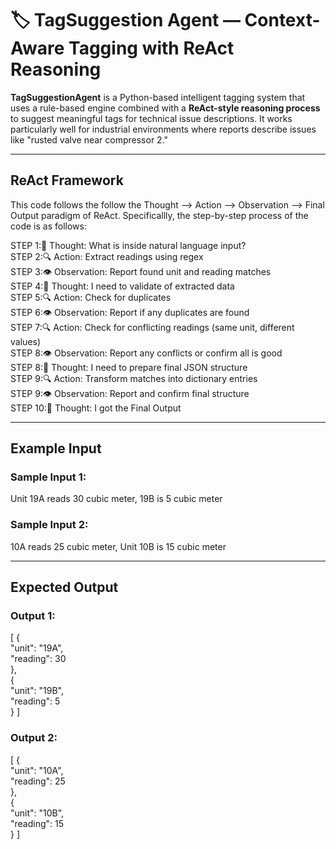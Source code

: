 # 🏷️ TagSuggestion Agent — Context-Aware Tagging with ReAct Reasoning

**TagSuggestionAgent** is a Python-based intelligent tagging system that uses a rule-based engine combined with a **ReAct-style reasoning process** to suggest meaningful tags for technical issue descriptions. It works particularly well for industrial environments where reports describe issues like "rusted valve near compressor 2."

---

## ReAct Framework
This code follows the follow the Thought --> Action --> Observation --> Final Output paradigm of ReAct. Specificallly, the step-by-step process of the code is as follows:  

STEP 1:💭 Thought: What is inside natural language input?  
STEP 2:🔍 Action: Extract readings using regex  
STEP 3:👁️ Observation: Report found unit and reading matches  
STEP 4:💭 Thought: I need to validate of extracted data  
STEP 5:🔍 Action: Check for duplicates  
STEP 6:👁️ Observation: Report if any duplicates are found  
STEP 7:🔍 Action: Check for conflicting readings (same unit, different values)  
STEP 8:👁️ Observation: Report any conflicts or confirm all is good  
STEP 8:💭 Thought: I need to prepare final JSON structure  
STEP 9:🔍 Action: Transform matches into dictionary entries  
STEP 9:👁️ Observation: Report and confirm final structure  
STEP 10:💭 Thought: I got the Final Output  


---

## Example Input 

### Sample Input 1:
Unit 19A reads 30 cubic meter, 19B is 5 cubic meter  

### Sample Input 2:
10A reads 25 cubic meter, Unit 10B is 15 cubic meter

---

## Expected Output

### Output 1:
[  {  
    "unit": "19A",  
    "reading": 30  
  },  
  {  
    "unit": "19B",  
    "reading": 5  
  } ]  

### Output 2:

[  {  
    "unit": "10A",  
    "reading": 25  
  },  
  {  
    "unit": "10B",  
    "reading": 15  
  } ]  
